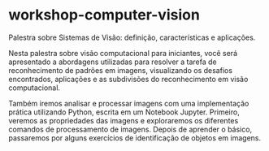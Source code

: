 # workshop-computer-vision
Palestra sobre Sistemas de Visão: definição, características e aplicações.

Nesta palestra sobre visão computacional para iniciantes, você será apresentado a abordagens utilizadas para resolver a tarefa de reconhecimento de padrões em imagens, visualizando os desafios encontrados, aplicações e as subdivisões do reconhecimento em visão computacional.

Também iremos analisar e processar imagens com uma implementação prática utilizando Python, escrita em um Notebook Jupyter. Primeiro, veremos as propriedades das imagens e exploraremos os diferentes comandos de processamento de imagens. Depois de aprender o básico, passaremos por alguns exercícios de identificação de objetos em imagens.

